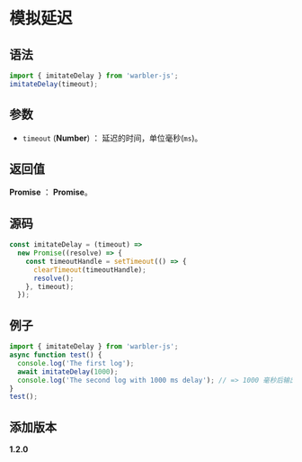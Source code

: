 # 模拟延迟

## 语法

```js
import { imitateDelay } from 'warbler-js';
imitateDelay(timeout);
```

## 参数

- `timeout` (**Number**) ： 延迟的时间，单位毫秒(`ms`)。

## 返回值

**Promise** ： **Promise**。

## 源码

```js
const imitateDelay = (timeout) =>
  new Promise((resolve) => {
    const timeoutHandle = setTimeout(() => {
      clearTimeout(timeoutHandle);
      resolve();
    }, timeout);
  });
```

## 例子

```js
import { imitateDelay } from 'warbler-js';
async function test() {
  console.log('The first log');
  await imitateDelay(1000);
  console.log('The second log with 1000 ms delay'); // => 1000 毫秒后输出 The second log with 1000 ms delay
}
test();
```

## 添加版本

**1.2.0**
